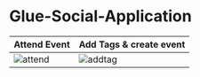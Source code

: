 # Glue-Social-Application

|                  Attend Event                                 |                         Add Tags & create event                 |       
| --------------------------------------------------------------|-----------------------------------------------------------------|
|![attend](https://user-images.githubusercontent.com/16826885/35366583-e7810ea2-0182-11e8-9b0b-d3961e7bfc94.gif) |  ![addtag](https://user-images.githubusercontent.com/16826885/35366738-974da458-0183-11e8-8e54-2a583e21ba5e.gif) 
